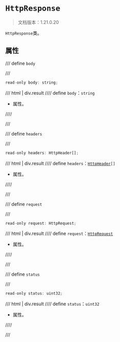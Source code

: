 # `HttpResponse`

> 文档版本：1.21.0.20

`HttpResponse`类。

## 属性

/// define
`body`


///

```js
read-only body: string;
```

/// html | div.result
//// define
`body`：`string`

- 属性。


////

///


/// define
`headers`


///

```js
read-only headers: HttpHeader[];
```

/// html | div.result
//// define
`headers`：<code><a href="../httpheader/">HttpHeader</a>[]</code>

- 属性。


////

///


/// define
`request`


///

```js
read-only request: HttpRequest;
```

/// html | div.result
//// define
`request`：[`HttpRequest`](./httprequest.md)

- 属性。


////

///


/// define
`status`


///

```js
read-only status: uint32;
```

/// html | div.result
//// define
`status`：`uint32`

- 属性。


////

///

